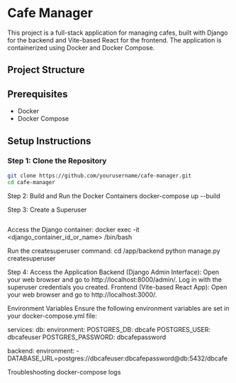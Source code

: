 # Cafe Manager

This project is a full-stack application for managing cafes, built with Django for the backend and Vite-based React for the frontend. The application is containerized using Docker and Docker Compose.

## Project Structure



## Prerequisites

- Docker
- Docker Compose

## Setup Instructions

### Step 1: Clone the Repository

```sh
git clone https://github.com/yourusername/cafe-manager.git
cd cafe-manager

```

Step 2: Build and Run the Docker Containers
docker-compose up --build

Step 3: Create a Superuser
```docker ps
```
Access the Django container:
docker exec -it <django_container_id_or_name> /bin/bash

Run the createsuperuser command:
cd /app/backend
python manage.py createsuperuser

Step 4: Access the Application
Backend (Django Admin Interface): Open your web browser and go to http://localhost:8000/admin/. Log in with the superuser credentials you created.
Frontend (Vite-based React App): Open your web browser and go to http://localhost:3000/.


Environment Variables
Ensure the following environment variables are set in your docker-compose.yml file:

services:
  db:
    environment:
      POSTGRES_DB: dbcafe
      POSTGRES_USER: dbcafeuser
      POSTGRES_PASSWORD: dbcafepassword

  backend:
    environment:
      - DATABASE_URL=postgres://dbcafeuser:dbcafepassword@db:5432/dbcafe


Troubleshooting
docker-compose logs
